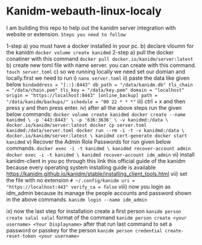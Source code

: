 # Kanidm-webauth-linux-localy
I am building this repo to help out the kanidm server integration with website or extension.
`Steps you need to follow`

1-step
a) you must have a docker installed in your pc.
b) declare vloumn for the kanidm
    ```docker volume create kanidmd```
2-step
a) pull the docker conatiner with this command
   ```docker pull docker.io/kanidm/server:latest```
b) create new toml file with name server. you can create with this command.
   ```touch server.toml```
c) so we running locally we need set our domian and locally.first we need to run 
  i) ```nano server.toml```
  ii) paste the data like given below
      ```
      bindaddress = "[::]:8443"
      db_path = "/data/kanidm.db"
      tls_chain = "/data/chain.pem"
      tls_key = "/data/key.pem"
      domain = "localhost"
      origin = "https://localhost:8443"
      [online_backup]
      path = "/data/kanidm/backups/"
      schedule = "00 22 * * *"
      ```
  iii) ctrl + x and then press y and then press enter.
  iv)  after all the above steps run the given below commands:
        ```docker volume create kanidmd
           docker create --name kanidmd \
          -p '443:8443' \
          -p '636:3636' \
          -v kanidmd:/data \
          docker.io/kanidm/server:latest
          docker cp server.toml kanidmd:/data/server.toml
          docker run --rm -i -t -v kanidmd:/data \
          docker.io/kanidm/server:latest \
          kanidmd cert-generate
          docker start kanidmd```
v)  Recover the Admin Role Passwords for run given below commands.
        ```docker exec -i -t kanidmd \
           kanidmd recover-account admin
           docker exec -i -t kanidmd \
           kanidmd recover-account idm_admin```
vi) install kanidm-client in you pc through this link this official guide of the kanidm because every operating system installing guide is available https://kanidm.github.io/kanidm/stable/installing_client_tools.html
vii)  set the file with no extension 
         ```# ~/.config/kanidm
            uri = "https://localhost:443"
            verify_ca = false```
viii)  now you login as idm_admin because its manage the people accounts and password shown in the above commands.
        ```kanidm login --name idm_admin```

ix) now the last step for installation create a first person 
     ```kanidm person create salal salal```
        format of the command
       ```kanidm person create <your username> <Your Displayname>```
    after that run last command to set a password or passkey for the person
        ```kanidm person credential create-reset-token <your username>```
    




        
    
 







